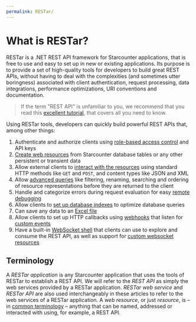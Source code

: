```yaml
---
permalink: RESTar/
---
```


# What is RESTar?

RESTar is a .NET REST API framework for Starcounter applications, that is free to use and easy to set up in new or existing applications. Its purpose is to provide a set of high-quality tools for developers to build great REST APIs, without having to deal with the complexities (and sometimes utter boringness) associated with client authentication, request processing, data integrations, performance optimizations, URI conventions and documentation.

> If the term "REST API" is unfamiliar to you, we recommend that you read this [excellent tutorial](http://www.restapitutorial.com), that covers all you need to know.

Using RESTar tools, developers can quickly build powerful REST APIs that, among other things:

1. Authenticate and authorize clients using [role-based access control](Administering%20a%20RESTar%20API/API%20keys) and API keys
2. [Create web resources](Developing%20a%20RESTar%20API/Registering%20resources) from Starcounter database tables or any other persistent or transient data
3. Allow external clients to [interact with the resources](Consuming%20a%20RESTar%20API/Introduction) using standard HTTP methods like `GET` and `POST`, and content types like JSON and XML
4. Allow [advanced queries](Consuming%20a%20RESTar%20API/Request%20overview/#examples) like filtering, renaming, searching and ordering of resource representations before they are returned to the client
5. Handle and categorize errors during request evaluation for easy [remote debugging](Built-in%20resources/RESTar.Admin/Error)
6. Allow clients to [set up database indexes](Built-in%20resources/RESTar.Admin/DatabaseIndex) to optimize database queries
7. Can save any data to an [Excel file](Consuming%20a%20RESTar%20API/Headers#accept)
8. Allow clients to set up HTTP callbacks using [webhooks](Administering%20a%20RESTar%20API/Webhooks) that listen for [custom events](Resource%20kinds/Event%20resources)
9. Have a built-in [WebSocket shell](Built-in%20resources/RESTar/Shell) that clients can use to explore and consume the REST API, as well as support for [custom websocket resources](Developing%20a%20RESTar%20API/Terminal%20resources)

## Terminology

A _RESTar application_ is any Starcounter application that uses the tools of RESTar to establish a REST API. We will refer to the _REST API_ as simply the web services provided by a RESTar application. _RESTar web service_ and _RESTar API_ are also used interchangeably in these articles to refer to the web services of a RESTar application. A _web resource_, or just _resource_, is – in [common terminology](https://en.wikipedia.org/wiki/Representational_state_transfer) – anything that can be named, addressed or interacted with using, for example, a REST API.
